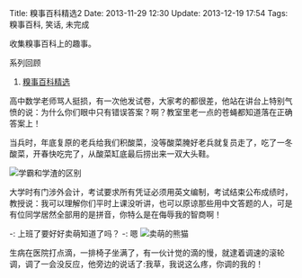 Title: 糗事百科精选2
Date: 2013-11-29 12:30
Update: 2013-12-19 17:54
Tags: 糗事百科, 笑话, 未完成

[1]: /collection/qiushibaike.html
[2]: /static/images/qiushibaike/xueba.jpg "学霸和学渣的区别"
[3]: /static/images/qiushibaike/cute-panda.jpg "卖萌的熊猫"

收集糗事百科上的趣事。

系列回顾

1. [糗事百科精选][1]

高中数学老师骂人挺损，有一次他发试卷，大家考的都很差，他站在讲台上特别气愤的说：为什么你们眼中只有错误答案？啊？教室里老一点的苍蝇都知道落在正确答案上！

当兵时，年底复原的老兵给我们积酸菜，没等酸菜腌好老兵就复员走了，吃了一冬酸菜，开春快吃完了，从酸菜缸底最后捞出来一双大头鞋。

![学霸和学渣的区别][2]

大学时有门涉外会计，考试要求所有凭证必须用英文编制，考试结束公布成绩时，教授说：我可以理解你们平时上课没听讲，也可以原谅那些用中文答题的人，可是有位同学居然全部用的是拼音，你特么是在侮辱我的智商啊！

-: 上班了要好好卖萌知道了吗？
-: 嗯
![卖萌的熊猫][3]

生病在医院打点滴，一排椅子坐满了，有一伙计觉的滴的慢，就逮着调速的滚轮调，调了一会没反应，他旁边的说话了:我草，我说这么疼，你调的我的！
